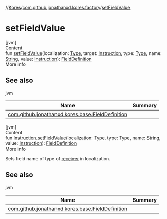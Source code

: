 //[Kores](../index.md)/[com.github.jonathanxd.kores.factory](index.md)/[setFieldValue](set-field-value.md)



# setFieldValue  
[jvm]  
Content  
fun [setFieldValue](set-field-value.md)(localization: [Type](https://docs.oracle.com/javase/8/docs/api/java/lang/reflect/Type.html), target: [Instruction](../com.github.jonathanxd.kores/-instruction/index.md), type: [Type](https://docs.oracle.com/javase/8/docs/api/java/lang/reflect/Type.html), name: [String](https://kotlinlang.org/api/latest/jvm/stdlib/kotlin/-string/index.html), value: [Instruction](../com.github.jonathanxd.kores/-instruction/index.md)): [FieldDefinition](../com.github.jonathanxd.kores.base/-field-definition/index.md)  
More info  


## See also  
  
jvm  
  
|  Name|  Summary| 
|---|---|
| <a name="com.github.jonathanxd.kores.factory//setFieldValue/#java.lang.reflect.Type#com.github.jonathanxd.kores.Instruction#java.lang.reflect.Type#kotlin.String#com.github.jonathanxd.kores.Instruction/PointingToDeclaration/"></a>[com.github.jonathanxd.kores.base.FieldDefinition](../com.github.jonathanxd.kores.base/-field-definition/index.md)| <a name="com.github.jonathanxd.kores.factory//setFieldValue/#java.lang.reflect.Type#com.github.jonathanxd.kores.Instruction#java.lang.reflect.Type#kotlin.String#com.github.jonathanxd.kores.Instruction/PointingToDeclaration/"></a>
  
  


[jvm]  
Content  
fun [Instruction](../com.github.jonathanxd.kores/-instruction/index.md).[setFieldValue](set-field-value.md)(localization: [Type](https://docs.oracle.com/javase/8/docs/api/java/lang/reflect/Type.html), type: [Type](https://docs.oracle.com/javase/8/docs/api/java/lang/reflect/Type.html), name: [String](https://kotlinlang.org/api/latest/jvm/stdlib/kotlin/-string/index.html), value: [Instruction](../com.github.jonathanxd.kores/-instruction/index.md)): [FieldDefinition](../com.github.jonathanxd.kores.base/-field-definition/index.md)  
More info  


Sets field name of type of [receiver](../com.github.jonathanxd.kores/-instruction/index.md) in localization.



## See also  
  
jvm  
  
|  Name|  Summary| 
|---|---|
| <a name="com.github.jonathanxd.kores.factory//setFieldValue/com.github.jonathanxd.kores.Instruction#java.lang.reflect.Type#java.lang.reflect.Type#kotlin.String#com.github.jonathanxd.kores.Instruction/PointingToDeclaration/"></a>[com.github.jonathanxd.kores.base.FieldDefinition](../com.github.jonathanxd.kores.base/-field-definition/index.md)| <a name="com.github.jonathanxd.kores.factory//setFieldValue/com.github.jonathanxd.kores.Instruction#java.lang.reflect.Type#java.lang.reflect.Type#kotlin.String#com.github.jonathanxd.kores.Instruction/PointingToDeclaration/"></a>
  
  



